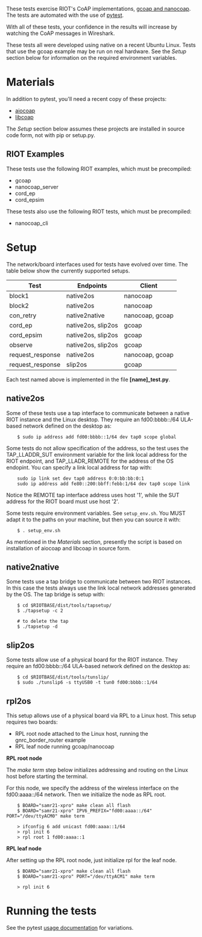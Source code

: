 These tests exercise RIOT's CoAP implementations, [gcoap and nanocoap](https://github.com/RIOT-OS/RIOT/wiki/CoAP-Home). The tests are automated with the use of [pytest](https://pytest.org/).

With all of these tests, your confidence in the results will increase by watching the CoAP messages in Wireshark.

These tests all were developed using native on a recent Ubuntu Linux. Tests that use the gcoap example may be run on real hardware. See the _Setup_ section below for information on the required environment variables.

Materials
=========

In addition to pytest, you'll need a recent copy of these projects:

* [aiocoap](https://github.com/chrysn/aiocoap)
* [libcoap](https://github.com/obgm/libcoap)

The _Setup_ section below assumes these projects are installed in source code form, not with pip or setup.py.

RIOT Examples
-------------
These tests use the following RIOT examples, which must be precompiled:

* gcoap
* nanocoap_server
* cord_ep
* cord_epsim

These tests also use the following RIOT tests, which must be precompiled:

* nanocoap_cli

Setup
=====
The network/board interfaces used for tests have evolved over time. The table below show the currently supported setups.


|       Test       |     Endpoints      | Client |
| ---------------- | ------------------ | ------ |
| block1           | native2os          | nanocoap |
| block2           | native2os          | nanocoap |
| con_retry        | native2native      | nanocoap, gcoap |
| cord_ep          | native2os, slip2os | gcoap |
| cord_epsim       | native2os, slip2os | gcoap |
| observe          | native2os, slip2os | gcoap |
| request_response | native2os          | nanocoap, gcoap |
| request_response | slip2os            | gcoap |

Each test named above is implemented in the file **[name]_test.py**.

native2os
---------
Some of these tests use a tap interface to communicate between a native RIOT instance and the Linux desktop. They require an fd00:bbbb::/64 ULA-based network defined on the desktop as:
```
    $ sudo ip address add fd00:bbbb::1/64 dev tap0 scope global
```

Some tests do not allow specification of the address, so the test uses the TAP_LLADDR_SUT environment variable for the link local address for the RIOT endpoint, and TAP_LLADR_REMOTE for the address of the OS endopint. You can specify a link local address for tap with:
```
    sudo ip link set dev tap0 address 0:0:bb:bb:0:1
    sudo ip address add fe80::200:bbff:febb:1/64 dev tap0 scope link
```
Notice the REMOTE tap interface address uses host '1', while the SUT address for the RIOT board must use host '2'.

Some tests require environment variables. See `setup_env.sh`. You MUST adapt it to the paths on your machine, but then you can source it with:
```
    $ . setup_env.sh
```
As mentioned in the _Materials_ section, presently the script is based on installation of aiocoap and libcoap in source form.

native2native
-------------
Some tests use a tap bridge to communicate between two RIOT instances. In this case the tests always use the link local network addresses generated by the OS. The tap bridge is setup with:

```
    $ cd $RIOTBASE/dist/tools/tapsetup/
    $ ./tapsetup -c 2

    # to delete the tap
    $ ./tapsetup -d
```

slip2os
-------
Some tests allow use of a physical board for the RIOT instance. They require an fd00:bbbb::/64 ULA-based network defined on the desktop as:

```
    $ cd $RIOTBASE/dist/tools/tunslip/
    $ sudo ./tunslip6 -s ttyUSB0 -t tun0 fd00:bbbb::1/64
```

rpl2os
------
This setup allows use of a physical board via RPL to a Linux host. This setup requires two boards:

  * RPL root node attached to the Linux host, running the gnrc_border_router example
  * RPL leaf node running gcoap/nanocoap

**RPL root node**

The _make term_ step below initializes addressing and routing on the Linux host before starting the terminal.

For this node, we specify the address of the wireless interface on the fd00:aaaa::/64 network. Then we initialize the node as RPL root.

```
    $ BOARD="samr21-xpro" make clean all flash
    $ BOARD="samr21-xpro" IPV6_PREFIX="fd00:aaaa::/64" PORT="/dev/ttyACM0" make term
    
    > ifconfig 6 add unicast fd00:aaaa::1/64
    > rpl init 6
    > rpl root 1 fd00:aaaa::1
```


**RPL leaf node**

After setting up the RPL root node, just initialize rpl for the leaf node.

```
    $ BOARD="samr21-xpro" make clean all flash
    $ BOARD="samr21-xpro" PORT="/dev/ttyACM1" make term

    > rpl init 6
```


Running the tests
=================
See the pytest [usage documentation](https://docs.pytest.org/en/latest/usage.html) for variations.
